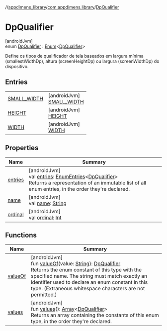 //[appdimens_library](../../../index.md)/[com.appdimens.library](../index.md)/[DpQualifier](index.md)

# DpQualifier

[androidJvm]\
enum [DpQualifier](index.md) : [Enum](https://kotlinlang.org/api/core/kotlin-stdlib/kotlin/-enum/index.html)&lt;[DpQualifier](index.md)&gt; 

Define os tipos de qualificador de tela baseados em largura mínima (smallestWidthDp), altura (screenHeightDp) ou largura (screenWidthDp) do dispositivo.

## Entries

| | |
|---|---|
| [SMALL_WIDTH](-s-m-a-l-l_-w-i-d-t-h/index.md) | [androidJvm]<br>[SMALL_WIDTH](-s-m-a-l-l_-w-i-d-t-h/index.md) |
| [HEIGHT](-h-e-i-g-h-t/index.md) | [androidJvm]<br>[HEIGHT](-h-e-i-g-h-t/index.md) |
| [WIDTH](-w-i-d-t-h/index.md) | [androidJvm]<br>[WIDTH](-w-i-d-t-h/index.md) |

## Properties

| Name | Summary |
|---|---|
| [entries](entries.md) | [androidJvm]<br>val [entries](entries.md): [EnumEntries](https://kotlinlang.org/api/core/kotlin-stdlib/kotlin.enums/-enum-entries/index.html)&lt;[DpQualifier](index.md)&gt;<br>Returns a representation of an immutable list of all enum entries, in the order they're declared. |
| [name](../-unit-type/-p-x/index.md#-372974862%2FProperties%2F373173406) | [androidJvm]<br>val [name](../-unit-type/-p-x/index.md#-372974862%2FProperties%2F373173406): [String](https://kotlinlang.org/api/core/kotlin-stdlib/kotlin/-string/index.html) |
| [ordinal](../-unit-type/-p-x/index.md#-739389684%2FProperties%2F373173406) | [androidJvm]<br>val [ordinal](../-unit-type/-p-x/index.md#-739389684%2FProperties%2F373173406): [Int](https://kotlinlang.org/api/core/kotlin-stdlib/kotlin/-int/index.html) |

## Functions

| Name | Summary |
|---|---|
| [valueOf](value-of.md) | [androidJvm]<br>fun [valueOf](value-of.md)(value: [String](https://kotlinlang.org/api/core/kotlin-stdlib/kotlin/-string/index.html)): [DpQualifier](index.md)<br>Returns the enum constant of this type with the specified name. The string must match exactly an identifier used to declare an enum constant in this type. (Extraneous whitespace characters are not permitted.) |
| [values](values.md) | [androidJvm]<br>fun [values](values.md)(): [Array](https://kotlinlang.org/api/core/kotlin-stdlib/kotlin/-array/index.html)&lt;[DpQualifier](index.md)&gt;<br>Returns an array containing the constants of this enum type, in the order they're declared. |
